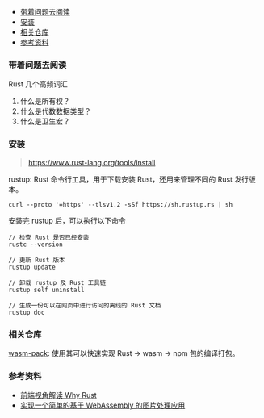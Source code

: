<!--
abbrlink: k1q2fiqi
-->

- [带着问题去阅读](#带着问题去阅读)
- [安装](#安装)
- [相关仓库](#相关仓库)
- [参考资料](#参考资料)

### 带着问题去阅读

Rust 几个高频词汇

1. 什么是所有权？
2. 什么是代数数据类型？
3. 什么是卫生宏？

### 安装

> https://www.rust-lang.org/tools/install

rustup: Rust 命令行工具，用于下载安装 Rust，还用来管理不同的 Rust 发行版本。

```
curl --proto '=https' --tlsv1.2 -sSf https://sh.rustup.rs | sh
```

安装完 rustup 后，可以执行以下命令

```
// 检查 Rust 是否已经安装
rustc --version

// 更新 Rust 版本
rustup update

// 卸载 rustup 及 Rust 工具链
rustup self uninstall

// 生成一份可以在网页中进行访问的离线的 Rust 文档
rustup doc
```

### 相关仓库

[wasm-pack](https://rustwasm.github.io/wasm-pack/): 使用其可以快速实现 Rust -> wasm -> npm 包的编译打包。

### 参考资料

* [前端视角解读 Why Rust](https://mp.weixin.qq.com/s/ePddAbrIIsSepCadH_ZTPw)
* [实现一个简单的基于 WebAssembly 的图片处理应用](https://juejin.cn/post/6844904205417709581)
